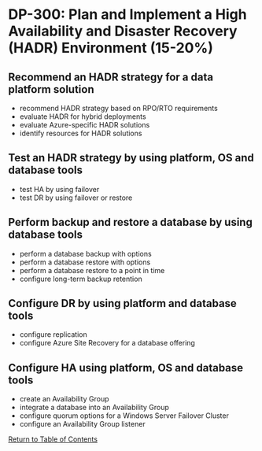 # DP-300: Plan and Implement a High Availability and Disaster Recovery (HADR) Environment (15-20%)

## Recommend an HADR strategy for a data platform solution
* recommend HADR strategy based on RPO/RTO requirements
* evaluate HADR for hybrid deployments
* evaluate Azure-specific HADR solutions
* identify resources for HADR solutions

## Test an HADR strategy by using platform, OS and database tools
* test HA by using failover
* test DR by using failover or restore

## Perform backup and restore a database by using database tools
* perform a database backup with options
* perform a database restore with options
* perform a database restore to a point in time
* configure long-term backup retention

## Configure DR by using platform and database tools
* configure replication
* configure Azure Site Recovery for a database offering

## Configure HA using platform, OS and database tools
* create an Availability Group
* integrate a database into an Availability Group
* configure quorum options for a Windows Server Failover Cluster
* configure an Availability Group listener


[Return to Table of Contents](README.md)